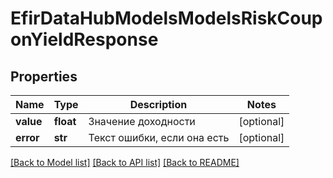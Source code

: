 # EfirDataHubModelsModelsRiskCouponYieldResponse

## Properties
Name | Type | Description | Notes
------------ | ------------- | ------------- | -------------
**value** | **float** | Значение доходности | [optional] 
**error** | **str** | Текст ошибки, если она есть | [optional] 

[[Back to Model list]](../README.md#documentation-for-models) [[Back to API list]](../README.md#documentation-for-api-endpoints) [[Back to README]](../README.md)

